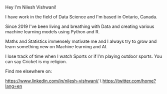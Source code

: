 Hey I'm Nilesh Vishwani!

I have work in the field of Data Science and I'm based in Ontario, Canada.

Since 2019 I've been living and breathing with Data and creating various machine learning models using Python and R.

Maths and Statistics immensely motivate me and I always try to grow and learn something new on Machine learning and AI.

I lose track of time when I watch Sports or if I'm playing outdoor sports. You can say Cricket is my religion.

Find me elsewhere on:

https://www.linkedin.com/in/nilesh-vishwani/ \\
https://twitter.com/home?lang=en  
